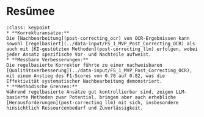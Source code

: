 # Resümee


```{admonition} Key points des Kapitels
:class: keypoint
* **Korrekturansätze:**
Die [Nachbearbeitung](post-correcting_ocr) von OCR-Ergebnissen kann sowohl [regelbasiert](../data-input/FS_1_MVP_Post_Correcting_OCR) als auch mit [KI-gestützten Methoden](post-correcting_llm) erfolgen, wobei jeder Ansatz spezifische Vor- und Nachteile aufweist.
* **Messbare Verbesserungen:** 
Die regelbasierte Korrektur führte zu einer nachweisbaren [Qualitätsverbesserung](../data-input/FS_1_MVP_Post_Correcting_OCR), mit einem Anstieg des F1-Scores von 0.78 auf 0.82, was die Effektivität systematischer Nachbearbeitung demonstriert.
* **Methodische Grenzen:**
Während regelbasierte Ansätze gut kontrollierbar sind, zeigen LLM-basierte Methoden zwar Potential, bringen aber auch erhebliche [Herausforderungen](post-correcting_llm) mit sich, insbesondere hinsichtlich Ressourcenbedarf und Zuverlässigkeit.
```
<!--
### Kapitel summary 

Dieses Kapitel demonstrierte, wie die Ergebnisse von OCR [nachbearbeitet](post-correcting_ocr) werden können. Es führte [regelbasierte Nachkorrektur](data-input/FS_1_MVP_Post_Correcting_OCR) mit regulären Ausdrücken (in Python) ein und gab einen Einblick in die Möglichkeiten der [LLM-basierten Nachkorrektur](post-correcting_llm). Im nächsten Kapitel werden die nachkorrigierten Ergebnisse von OCR weiter mit NLP-Methoden verarbeitet. -->